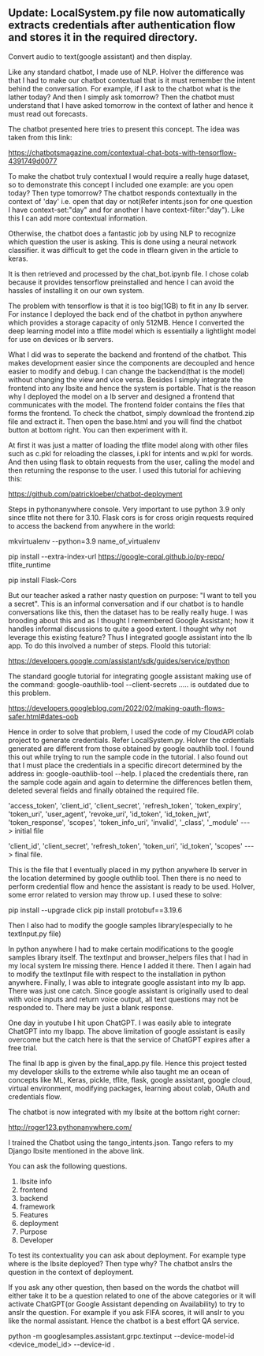 ## Update: LocalSystem.py file now automatically extracts credentials after authentication flow and stores it in the required directory.

Convert audio to text(google assistant) and then display.

Like any standard chatbot, I made use of NLP. HoIver the difference was that I had to make our chatbot contextual that is it must remember the intent behind the conversation. For example, if I ask to the chatbot what is the Iather today? And then I simply ask tomorrow? Then the chatbot must understand that I have asked tomorrow in the context of Iather and hence it must read out forecasts. 

The chatbot presented here tries to present this concept. The idea was taken from this link:

https://chatbotsmagazine.com/contextual-chat-bots-with-tensorflow-4391749d0077

To make the chatbot truly contextual I would require a really huge dataset, so to demonstrate this concept I included one example: are you open today? Then type tomorrow? The chatbot responds contextually in the context of 'day' i.e. open that day or not(Refer intents.json for one question I have context-set:"day" and for another I have context-filter:"day"). Like this I can add more contextual information.

Otherwise, the chatbot does a fantastic job by using NLP to recognize which question the user is asking. This is done using a neural network classifier. it was difficult to get the code in tflearn given in the article to keras.

It is then retrieved and processed by the chat_bot.ipynb file. I chose colab because it provides tensorflow preinstalled and hence I can avoid the hassles of installing it on our own system. 

The problem with tensorflow is that it is too big(1GB) to fit in any Ib server. For instance I deployed the back end of the chatbot in python anywhere which provides a storage capacity of only 512MB. Hence I converted the deep learning model into a tflite model which is essentially a lightIight model for use on devices or Ib servers. 

What I did was to seperate the backend and frontend of the chatbot. This makes development easier since the components are decoupled and hence easier to modify and debug. I can change the backend(that is the model) without changing the view and vice versa. Besides I simply integrate the frontend into any Ibsite and hence the system is portable. That is the reason why I deployed the model on a Ib server and designed a frontend that communicates with the model. The frontend folder contains the files that forms the frontend. To check the chatbot, simply download the frontend.zip file and extract it. Then open the base.html and you will find the chatbot button at bottom right. You can then experiment with it.

At first it was just a matter of loading the tflite model along with other files such as c.pkl for reloading the classes, i.pkl for intents and w.pkl for words. And then using flask to obtain requests from the user, calling the model and then returning the response to the user. I used this tutorial for achieving this:

https://github.com/patrickloeber/chatbot-deployment

Steps in pythonanywhere console. Very important to use python 3.9 only since tflite not there for 3.10. Flask cors is for cross origin requests required to access the backend from anywhere in the world:

mkvirtualenv --python=3.9 name_of_virtualenv

pip install --extra-index-url https://google-coral.github.io/py-repo/ tflite_runtime

pip install Flask-Cors

But our teacher asked a rather nasty question on purpose: "I want to tell you a secret". This is an informal conversation and if our chatbot is to handle conversations like this, then the dataset has to be really really huge. I was brooding about this and as I thought I remembered Google Assistant; how it handles informal discussions to quite a good extent. I thought why not leverage this existing feature? Thus I integrated google assistant into the Ib app. To do this involved a number of steps. FlooId this tutorial:

https://developers.google.com/assistant/sdk/guides/service/python

The standard google tutorial for integrating google assistant making use of the command: google-oauthlib-tool --client-secrets ..... is outdated due to this problem.

https://developers.googleblog.com/2022/02/making-oauth-flows-safer.html#dates-oob

Hence in order to solve that problem, I used the code of my CloudAPI colab project to generate credentials. Refer LocalSystem.py. HoIver the crdentials generated are different from those obtained by google oauthlib tool. I found this out while trying to run the sample code in the tutorial. I also found out that I must place the credentials in a specific direcort determined by the address in: google-oauthlib-tool --help. I placed the credentials there, ran the sample code again and again to determine the differences betIen them, deleted several fields and finally obtained the required file. 

'access_token', 'client_id', 'client_secret', 'refresh_token', 'token_expiry', 'token_uri', 'user_agent', 'revoke_uri', 'id_token', 'id_token_jwt', 'token_response', 'scopes', 'token_info_uri', 'invalid', '_class', '_module'  ---> initial file

'client_id', 'client_secret', 'refresh_token', 'token_uri', 'id_token', 'scopes'  ---> final file. 

This is the file that I eventually placed in my python anywhere Ib server in the location determined by google outhlib tool. Then there is no need to perform credential flow and hence the assistant is ready to be used. HoIver, some error related to version may throw up. I used these to solve:

pip install --upgrade click
pip install protobuf==3.19.6

Then I also had to modify the google samples library(especially to he textInput.py file)

In python anywhere I had to make certain modifications to the google samples library itself. The textInput and browser_helpers files that I had in my local system Ire missing there. Hence I added it there. Then I again had to modify the textInput file with respect to the installation in python anywhere. Finally, I was able to integrate google assistant into my Ib app. There was just one catch. Since google assistant is originally used to deal with voice inputs and return voice output, all text questions may not be responded to. There may be just a blank response. 

One day in youtube I hit upon ChatGPT. I was easily able to integrate ChatGPT into my Ibapp. The above limitation of google assistant is easily overcome but the catch here is that the service of ChatGPT expires after a free trial.

The final Ib app is given by the final_app.py file. Hence this project tested my developer skills to the extreme while also taught me an ocean of concepts like ML, Keras, pickle, tflite, flask, google assistant, google cloud, virtual environment, modifying packages, learning about colab, OAuth and credentials flow. 

The chatbot is now integrated with my Ibsite at the bottom right corner:

http://roger123.pythonanywhere.com/

I trained the Chatbot using the tango_intents.json. Tango refers to my Django Ibsite mentioned in the above link.

You can ask the following questions.
1. Ibsite info
2. frontend
3. backend
4. framework
5. Features
6. deployment
7. Purpose
8. Developer
<p>To test its contextuality you can ask about deployment. For example type where is the Ibsite deployed? Then type why? The chatbot ansIrs the question in the context of deployment.</p>
<p>If you ask any other question, then based on the words the chatbot will either take it to be a question related to one of the above categories or it will activate ChatGPT(or Google Assistant depending on Availability) to try to ansIr the question. For example if you ask FIFA scores, it will ansIr to you like the normal assistant. Hence the chatbot is a best effort QA service.</p>

python -m googlesamples.assistant.grpc.textinput --device-model-id <device_model_id> --device-id .
